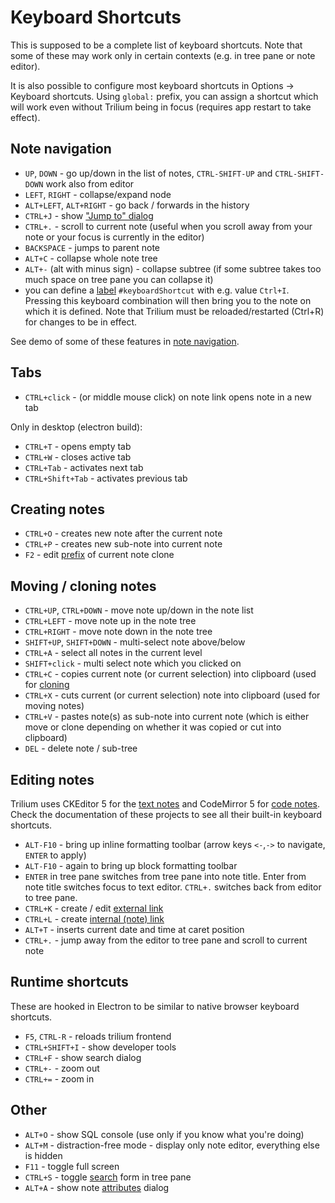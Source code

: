 # Keyboard Shortcuts
This is supposed to be a complete list of keyboard shortcuts. Note that some of these may work only in certain contexts (e.g. in tree pane or note editor).

It is also possible to configure most keyboard shortcuts in Options -> Keyboard shortcuts. Using `global:` prefix, you can assign a shortcut which will work even without Trilium being in focus (requires app restart to take effect).

## Note navigation

*   `UP`, `DOWN` - go up/down in the list of notes, `CTRL-SHIFT-UP` and `CTRL-SHIFT-DOWN` work also from editor
*   `LEFT`, `RIGHT` - collapse/expand node
*   `ALT+LEFT`, `ALT+RIGHT` - go back / forwards in the history
*   `CTRL+J` - show ["Jump to" dialog](Navigation/Note%20Navigation.md)
*   `CTRL+.` - scroll to current note (useful when you scroll away from your note or your focus is currently in the editor)
*   `BACKSPACE` - jumps to parent note
*   `ALT+C` - collapse whole note tree
*   `ALT+-` (alt with minus sign) - collapse subtree (if some subtree takes too much space on tree pane you can collapse it)
*   you can define a [label](../Advanced%20Usage/Attributes.md) `#keyboardShortcut` with e.g. value `Ctrl+I`. Pressing this keyboard combination will then bring you to the note on which it is defined. Note that Trilium must be reloaded/restarted (Ctrl+R) for changes to be in effect.

See demo of some of these features in [note navigation](Navigation/Note%20Navigation.md).

## Tabs

*   `CTRL+click` - (or middle mouse click) on note link opens note in a new tab

Only in desktop (electron build):

*   `CTRL+T` - opens empty tab
*   `CTRL+W` - closes active tab
*   `CTRL+Tab` - activates next tab
*   `CTRL+Shift+Tab` - activates previous tab

## Creating notes

*   `CTRL+O` - creates new note after the current note
*   `CTRL+P` - creates new sub-note into current note
*   `F2` - edit [prefix](Navigation/Note%20Navigation.md) of current note clone

## Moving / cloning notes

*   `CTRL+UP`, `CTRL+DOWN` - move note up/down in the note list
*   `CTRL+LEFT` - move note up in the note tree
*   `CTRL+RIGHT` - move note down in the note tree
*   `SHIFT+UP`, `SHIFT+DOWN` - multi-select note above/below
*   `CTRL+A` - select all notes in the current level
*   `SHIFT+click` - multi select note which you clicked on
*   `CTRL+C` - copies current note (or current selection) into clipboard (used for [cloning](Note/Cloning%20Notes.md)
*   `CTRL+X` - cuts current (or current selection) note into clipboard (used for moving notes)
*   `CTRL+V` - pastes note(s) as sub-note into current note (which is either move or clone depending on whether it was copied or cut into clipboard)
*   `DEL` - delete note / sub-tree

## Editing notes

Trilium uses CKEditor 5 for the [text notes](../Note%20Types/Text.md) and CodeMirror 5 for [code notes](../Advanced%20Usage/Code%20Notes.md). Check the documentation of these projects to see all their built-in keyboard shortcuts.

*   `ALT-F10` - bring up inline formatting toolbar (arrow keys `<-`,`->` to navigate, `ENTER` to apply)
*   `ALT-F10` - again to bring up block formatting toolbar
*   `ENTER` in tree pane switches from tree pane into note title. Enter from note title switches focus to text editor. `CTRL+.` switches back from editor to tree pane.
*   `CTRL+K` - create / edit [external link](Note/Links.md)
*   `CTRL+L` - create [internal (note) link](Note/Links.md)
*   `ALT+T` - inserts current date and time at caret position
*   `CTRL+.` - jump away from the editor to tree pane and scroll to current note

## Runtime shortcuts

These are hooked in Electron to be similar to native browser keyboard shortcuts.

*   `F5`, `CTRL-R` - reloads trilium frontend
*   `CTRL+SHIFT+I` - show developer tools
*   `CTRL+F` - show search dialog
*   `CTRL+-` - zoom out
*   `CTRL+=` - zoom in

## Other

*   `ALT+O` - show SQL console (use only if you know what you're doing)
*   `ALT+M` - distraction-free mode - display only note editor, everything else is hidden
*   `F11` - toggle full screen
*   `CTRL+S` - toggle [search](Navigation/Search.md) form in tree pane
*   `ALT+A` - show note [attributes](../Advanced%20Usage/Attributes.md) dialog